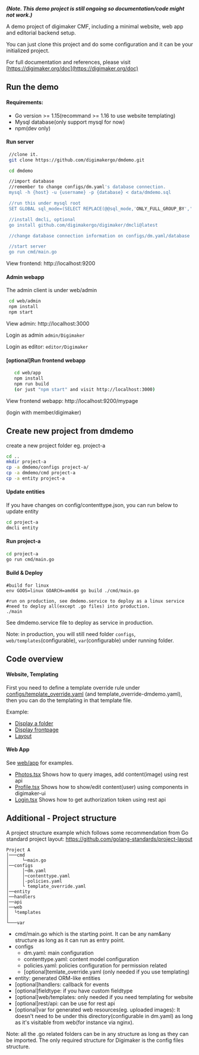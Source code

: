 
***(Note. This demo project is still ongoing so documentation/code might not work.)***

A demo project of digimaker CMF, including a minimal website, web app and editorial backend setup.

You can just clone this project and do some configuration and it can be your initialized project.

For full documentation and references, please visit [https://digimaker.org/doc](https://digimaker.org/doc)

## Run the demo


#### Requirements:
- Go version >= 1.15(recommand >= 1.16 to use website templating)
- Mysql database(only support mysql for now)
- npm(dev only)

#### Run server
```sh
 //clone it.
 git clone https://github.com/digimakergo/dmdemo.git

 cd dmdemo

 //import database
 //remember to change configs/dm.yaml's database connection.
 mysql -h {host} -u {username} -p {database} < data/dmdemo.sql

 //run this under mysql root 
 SET GLOBAL sql_mode=(SELECT REPLACE(@@sql_mode,'ONLY_FULL_GROUP_BY',''));

 //install dmcli, optional
 go install github.com/digimakergo/digimaker/dmcli@latest

 //change database connection information on configs/dm.yaml/database 

 //start server
 go run cmd/main.go
```
  View frontend: http://localhost:9200


 #### Admin webapp
  The admin client is under web/admin
  ```sh   
   cd web/admin
   npm install
   npm start
   ```
View admin: http://localhost:3000

Login as admin `admin/Digimaker`

Login as editor: `editor/Digimaker`

#### [optional]Run frontend webapp

```sh
   cd web/app
   npm install
   npm run build
   (or just "npm start" and visit http://localhost:3000)
```
  View frontend webapp: http://localhost:9200/mypage

  (login with member/digimaker)



## Create new project from dmdemo

create a new project folder eg. project-a
```sh   
cd ..
mkdir project-a
cp -a dmdemo/configs project-a/
cp -a dmdemo/cmd project-a
cp -a entity project-a  
```
#### Update entities
If you have changes on config/contenttype.json, you can run below to update entity
```sh   
cd project-a
dmcli entity
```

#### Run project-a
```sh
cd project-a
go run cmd/main.go
```



#### Build & Deploy

```
#build for linux
env GOOS=linux GOARCH=amd64 go build ./cmd/main.go

#run on production, see dmdemo.service to deploy as a linux service
#need to deploy all(except .go files) into production.
./main
```

See dmdemo.service file to deploy as service in production. 

Note: in production, you will still need folder `configs`, `web/templates`(configurable), `var`(configurable) under running folder.

## Code overview

#### Website, Templating

First you need to define a template override rule under [configs/template_override.yaml](https://github.com/digimakergo/dmdemo/blob/master/configs/template_override.yaml) (and template_override-dmdemo.yaml), then you can do the templating in that template file.  

Example:
- [Display a folder](https://github.com/digimakergo/dmdemo/tree/master/web/templates/demo/folder/full.html)
- [Display frontpage](https://github.com/digimakergo/dmdemo/tree/master/web/templates/demo/folder/frontpage.html)
- [Layout](https://github.com/digimakergo/dmdemo/tree/master/web/templates/demo/base.html)


#### Web App
See [web/app](web/app) for examples.

- [Photos.tsx](web/app/src/Photos.tsx) Shows how to query images, add content(image) using rest api
- [Profile.tsx](web/app/src/Profile.tsx) Shows how to show/edit content(user) using components in digimaker-ui
- [Login.tsx](web/app/src/Login.tsx) Shows how to get authorization token using rest api


## Additional - Project structure


A project structure example which follows some recommendation from Go standard project layout: https://github.com/golang-standards/project-layout

```
Project A
│───cmd
│     └─main.go
│──configs    
│     │─dm.yaml
│     │─contenttype.yaml
│     │-policies.yaml
│     └ template_override.yaml
│──entity
│──handlers
│──api
│──web
│  └templates
│
└───var
```

- cmd/main.go which is the starting point. It can be any nam&any structure as long as it can run as entry point.
- configs
   - dm.yaml: main configuration
   - contenttype.yaml: content model configuration
   - policies.yaml: policies configuration for permission related
   - [optional]temlate_override.yaml (only needed if you use templating)
- entity: generated ORM-like entities
- [optional]handlers: callback for events
- [optional]fieldtype: if you have custom fieldtype
- [optional]web/templates: only needed if you need templating for website
- [optional]rest/api: can be use for rest api
- [optional]var for generated web resources(eg. uploaded images): It doesn't need to be under this directory(configurable in dm.yaml) as long as it's visitable from web(for instance via nginx).

Note: all the .go related folders can be in any structure as long as they can be imported. The only required structure for Digimaker is the config files structure.

